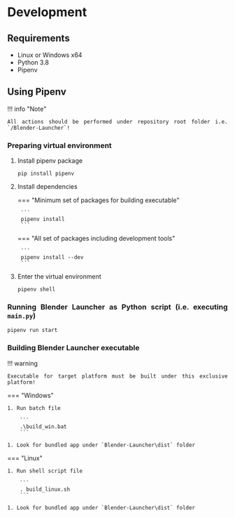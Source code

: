 <style>body {text-align: justify}</style>

# Development

## Requirements

- Linux or Windows x64
- Python 3.8
- Pipenv

## Using Pipenv

!!! info "Note"

    All actions should be performed under repository root folder i.e. `/Blender-Launcher`!

### Preparing virtual environment

1. Install pipenv package

    ```
    pip install pipenv
    ```

1. Install dependencies

    === "Minimum set of packages for building executable"

        ```
        pipenv install
        ```

    === "All set of packages including development tools"

        ```
        pipenv install --dev
        ```

1. Enter the virtual environment

    ```
    pipenv shell
    ```

### Running Blender Launcher as Python script (i.e. executing `main.py`)

```
pipenv run start
```

### Building Blender Launcher executable

!!! warning

    Executable for target platform must be built under this exclusive platform!

=== "Windows"

    1. Run batch file

        ```
        .\build_win.bat
        ```

    1. Look for bundled app under `Blender-Launcher\dist` folder

=== "Linux"

    1. Run shell script file

        ```
        . build_linux.sh
        ```

    1. Look for bundled app under `Blender-Launcher\dist` folder
